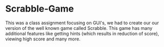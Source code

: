 # Scrabble-Game
This was a class assignment focusing on GUI's, we had to create our our version of the well known game called Scrabble. This game has many additional features like getting hints (which results in reduction of score), viewing high score and many more.
